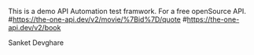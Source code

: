 This is  a demo API Automation test framwork.
For a free openSource API.
#https://the-one-api.dev/v2/movie/%7Bid%7D/quote
#https://the-one-api.dev/v2/book

Sanket Devghare

